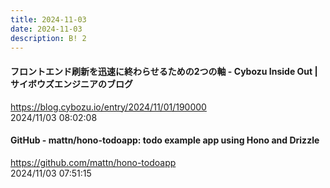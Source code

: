 ```yaml
---
title: 2024-11-03
date: 2024-11-03
description: B! 2
---
```


#### フロントエンド刷新を迅速に終わらせるための2つの軸 - Cybozu Inside Out | サイボウズエンジニアのブログ
https://blog.cybozu.io/entry/2024/11/01/190000<br>
2024/11/03 08:02:08<br>


#### GitHub - mattn/hono-todoapp: todo example app using Hono and Drizzle
https://github.com/mattn/hono-todoapp<br>
2024/11/03 07:51:15<br>


